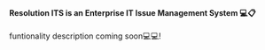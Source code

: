 #### Resolution ITS is an Enterprise IT Issue Management System :computer::clipboard:

funtionality description coming soon💻💻!